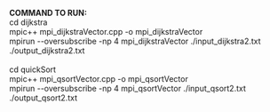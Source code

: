 **COMMAND TO RUN:**
<br/>
cd dijkstra
<br/>
mpic++ mpi_dijkstraVector.cpp -o mpi_dijkstraVector
<br/>
mpirun --oversubscribe -np 4 mpi_dijkstraVector ./input_dijkstra2.txt ./output_dijkstra2.txt
<br/>
<br/>
cd quickSort
<br/>
mpic++ mpi_qsortVector.cpp -o mpi_qsortVector
<br/>
mpirun --oversubscribe -np 4 mpi_qsortVector ./input_qsort2.txt ./output_qsort2.txt
<br/>
